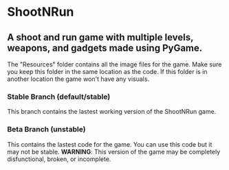 # ShootNRun
## A shoot and run game with multiple levels, weapons, and gadgets made using PyGame.

The "Resources" folder contains all the image files for the game.
Make sure you keep this folder in the same location as the code.
If this folder is in another location the game won't have any visuals.

### Stable Branch (default/stable)
This branch contains the lastest working version of the ShootNRun game.

### Beta Branch (unstable)
This contains the lastest code for the game. You can use this code but it may not be stable.
**WARNING**: This version of the game may be completely disfunctional, broken, or incomplete.
